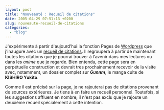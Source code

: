 ```yaml
---
layout: post
title: "Nouveauté : Recueil de citations"
date: 2005-04-29 07:51:13 +0200
slug: nouveaute-recueil-de-citations
categories:
  - "blog"
---
```


J'expérimente à partir d'aujourd'hui la fonction Pages de [Wordpress](http://www.wordpress.org) que j'inaugure avec un [recueil de citations](http://www.mangaleera.com/index.php/recueil-de-citations/). Il regroupera à partir de maintenant toutes les citations que je pourrai trouver à l'avenir dans mes lectures ou dans les _anime_ que je regarde. Bien entendu, cette page sera en perpétuelle construction et devrait très prochainement recevoir de la visite avec, notamment, un dossier complet sur **_Gunnm_**, le manga culte de **KISHIRO Yukito**.

Comme il est précisé sur la page, je ne rajouterai pas de citations provenant de sources extérieures. Je tiens à en faire un recueil personnel. Toutefois, si les suggestions affluent en nombre, il n'est pas exclu que je rajoute un deuxième recueil spécialement à cette intention.